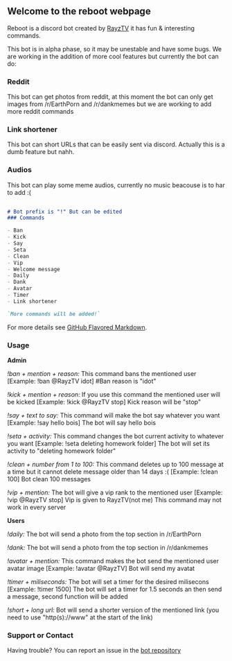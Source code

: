 ## Welcome to the reboot webpage

Reboot is a discord bot created by [RayzTV](https://github.com/RazyTV) it has fun & interesting commands.

This bot is in alpha phase, so it may be unestable and have some bugs. We are working in the addition of more cool features but currently the bot can do:  

### Reddit

This bot can get photos from reddit, at this moment the bot can only get images from /r/EarthPorn and /r/dankmemes but we are working to add more reddit commands

### Link shortener

This bot can short URLs that can be easily sent via discord. Actually this is a dumb feature but nahh. 

### Audios

This bot can play some meme audios, currently no music beacouse is to har to add :( 


```markdown
 
# Bot prefix is "!" But can be edited
### Commands

- Ban
- Kick
- Say
- Seta
- Clean
- Vip
- Welcome message
- Daily 
- Dank
- Avatar
- Timer
- Link shortener

`More commands will be added!`
```

For more details see [GitHub Flavored Markdown](https://guides.github.com/features/mastering-markdown/).

### Usage

**Admin**

_!ban + mention + reason:_  This command bans the mentioned user 
[Example: !ban @RayzTV idot]  #Ban reason is "idot" 

_!kick + mention + reason:_  If you use this command the mentioned user will be kicked 
[Example: !kick @RayzTV stop] 
Kick reason will be "stop"

_!say + text to say:_  This command will make the bot say whatever you want 
[Example: !say hello bois]
The bot will say hello bois

_!seta + activity:_  This command changes the bot current activity to whatever you want 
[Example: !seta deleting homework folder]
The bot will set its activity to "deleting homework folder"

_!clean + number from 1 to 100:_ This command deletes up to 100 message at a time but it cannot delete message older than 14 days :(
[Example: !clean 100] Bot clean 100 messages

_!vip + mention:_ The bot will give a vip rank to the mentioned user 
[Example: !vip @RayzTV stop] Vip is given to RayzTV(not me)
This command may not work in every server

**Users**

_!daily:_ The bot will send a photo from the top section in /r/EarthPorn

_!dank:_ The bot will send a photo from the top section in /r/dankmemes

_!avatar + mention:_ This command makes the bot send the mentioned user avatar image [Example: !avatar @RayzTV]
Bot will send my avatat

_!timer + miliseconds:_ The bot will set a timer for the desired milisecons [Example: !timer 1500]
The bot will set a timer for 1.5 seconds an then send a message, second function will be added

_!short + long url:_ Bot will send a shorter version of the mentioned link (you need to use "http(s)://www" at the start of the link)

### Support or Contact

Having trouble? You can report an issue in the [bot repository](https://github.com/RazyTV/reboot)
